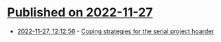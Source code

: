# [Published on 2022-11-27](index.md)

* [2022-11-27, 12:12:56](https://news.ycombinator.com/item?id=33762438) - [Coping strategies for the serial project hoarder](https://simonwillison.net/2022/Nov/26/productivity/)
